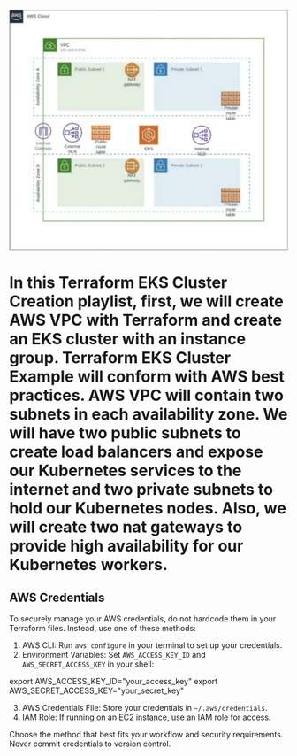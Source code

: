 ![alt text](image.png)

# In this Terraform EKS Cluster Creation playlist, first, we will create AWS VPC with Terraform and create an EKS cluster with an instance group. Terraform EKS Cluster Example will conform with AWS best practices. AWS VPC will contain two subnets in each availability zone. We will have two public subnets to create load balancers and expose our Kubernetes services to the internet and two private subnets to hold our Kubernetes nodes. Also, we will create two nat gateways to provide high availability for our Kubernetes workers.

## AWS Credentials

To securely manage your AWS credentials, do not hardcode them in your Terraform files. Instead, use one of these methods:

1. AWS CLI: Run `aws configure` in your terminal to set up your credentials.
2. Environment Variables: Set `AWS_ACCESS_KEY_ID` and `AWS_SECRET_ACCESS_KEY` in your shell:

export AWS_ACCESS_KEY_ID="your_access_key"
export AWS_SECRET_ACCESS_KEY="your_secret_key"


3. AWS Credentials File: Store your credentials in `~/.aws/credentials`.
4. IAM Role: If running on an EC2 instance, use an IAM role for access.

Choose the method that best fits your workflow and security requirements. Never commit credentials to version control.



